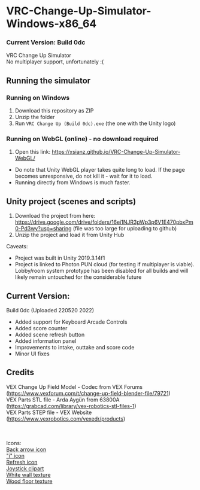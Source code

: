 # VRC-Change-Up-Simulator-Windows-x86_64
### Current Version: Build 0dc 

VRC Change Up Simulator </br> No multiplayer support, unfortunately :(

## Running the simulator
### Running on Windows 
1. Download this repository as ZIP
2. Unzip the folder
3. Run `VRC Change Up (Build 0dc).exe` (the one with the Unity logo)

### Running on WebGL (online) - no download required
1. Open this link: https://xsianz.github.io/VRC-Change-Up-Simulator-WebGL/ 
- Do note that Unity WebGL player takes quite long to load. If the page becomes unresponsive, do not kill it - wait for it to load. 
- Running directly from Windows is much faster.

## Unity project (scenes and scripts)
1. Download the project from here: https://drive.google.com/drive/folders/16ei1NJR3pWp3p6V1E470pbxPm0-Pd3wy?usp=sharing (file was too large for uploading to github)
2. Unzip the project and load it from Unity Hub

Caveats: 
- Project was built in Unity 2019.3.14f1
- Project is linked to Photon PUN cloud (for testing if multiplayer is viable). Lobby/room system prototype has been disabled for all builds and will likely remain untouched for the considerable future

## Current Version:
Build 0dc (Uploaded 220520 2022) 
- Added support for Keyboard Arcade Controls 
- Added score counter 
- Added scene refresh button 
- Added information panel 
- Improvements to intake, outtake and score code
- Minor UI fixes

## Credits
VEX Change Up Field Model - Codec from VEX Forums (https://www.vexforum.com/t/change-up-field-blender-file/79721)
</br>VEX Parts STL file - Arda Aygün from 63800A (https://grabcad.com/library/vex-robotics-stl-files-1)
</br>VEX Parts STEP file - VEX Website (https://www.vexrobotics.com/vexedr/products)

</br></br>Icons:
</br>[Back arrow icon](https://i.ya-webdesign.com/images/back-arrow-icon-png-5.png)
</br>["i" icon](https://lh3.googleusercontent.com/proxy/4Ld2ZkVucTbS__l82kJdXMuQEJ2eBQTbowiX4X4FfFSPXLZMQDHhFIcEom_wjCP1LwnshVmOwrO5gRus00q1b61Bk0o_3pav4WPVjcyo7s0LFQs)
</br>[Refresh icon](https://i.ya-webdesign.com/images/refresh-button-png.png)
</br>[Joystick clipart](https://clipartstation.com/wp-content/uploads/2017/11/joystick-clipart-2.jpg)
</br>[White wall texture](https://img.freepik.com/free-photo/white-wall-texture-background_133982-121.jpg?size=626&ext=jpg)
</br>[Wood floor texture](https://i.pinimg.com/originals/8b/ac/83/8bac8376695823d9065bd96701a688ab.jpg)
